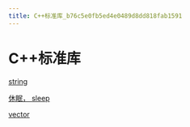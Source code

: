 ```yaml
---
title: C++标准库_b76c5e0fb5ed4e0489d8dd818fab1591
---
```


# C++标准库

[string](C++标准库%20b76c5e0fb5ed4e0489d8dd818fab1591/string%205f0ff7f3fe094b07ae5c7c22e4232ab9.md)

[休眠， sleep](C++标准库%20b76c5e0fb5ed4e0489d8dd818fab1591/休眠，%20sleep%207d324f085af8490abb508c57f34a72e6.md)

[vector](C++标准库%20b76c5e0fb5ed4e0489d8dd818fab1591/vector%20240ad38d690242909399872e1fca1a80.md)